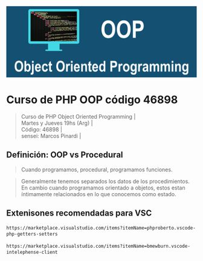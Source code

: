 <img src="https://raw.githubusercontent.com/exegeses/oopphp-46898/main/oop.png"> 

# Curso de PHP OOP código 46898

> Curso de PHP Object Oriented Programming |  
> Martes y Jueves 19hs (Arg) |  
> Código: 46898 |  
> sensei: Marcos Pinardi |

## Definición: OOP vs Procedural

> Cuando programamos, procedural, programamos funciones.

> Generalmente tenemos separados los datos de los procedimientos.   
> En cambio cuando programamos orientado a objetos,
> estos estan íntimamente relacionados en lo que conocemos como estado.


## Extenisones recomendadas para VSC

    https://marketplace.visualstudio.com/items?itemName=phproberto.vscode-php-getters-setters
    
    https://marketplace.visualstudio.com/items?itemName=bmewburn.vscode-intelephense-client
    
